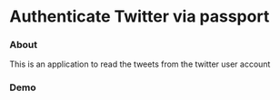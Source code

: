 # Authenticate Twitter via passport

### About

This is an application to read the tweets from the twitter user account

### Demo
